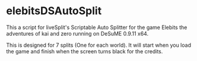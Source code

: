 # elebitsDSAutoSplit
This a script for liveSplit's Scriptable Auto Splitter for the game Elebits the adventures of kai and zero running on DeSuME 0.9.11 x64.

This is designed for 7 splits (One for each world).
It will start when you load the game and finish when the screen turns black for the credits.
